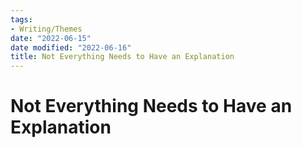 ```yaml
---
tags:
- Writing/Themes
date: "2022-06-15"
date modified: "2022-06-16"
title: Not Everything Needs to Have an Explanation
---
```


# Not Everything Needs to Have an Explanation
